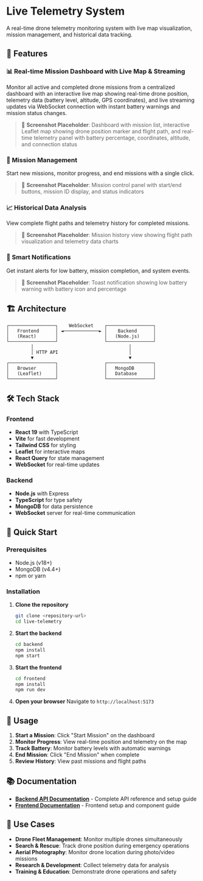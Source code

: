 # Live Telemetry System

A real-time drone telemetry monitoring system with live map visualization, mission management, and historical data tracking.

## 🚀 Features

### 📊 Real-time Mission Dashboard with Live Map & Streaming

Monitor all active and completed drone missions from a centralized dashboard with an interactive live map showing real-time drone position, telemetry data (battery level, altitude, GPS coordinates), and live streaming updates via WebSocket connection with instant battery warnings and mission status changes.

> 📸 **Screenshot Placeholder**: Dashboard with mission list, interactive Leaflet map showing drone position marker and flight path, and real-time telemetry panel with battery percentage, coordinates, altitude, and connection status

### 🎯 Mission Management

Start new missions, monitor progress, and end missions with a single click.

> 📸 **Screenshot Placeholder**: Mission control panel with start/end buttons, mission ID display, and status indicators

### 📈 Historical Data Analysis

View complete flight paths and telemetry history for completed missions.

> 📸 **Screenshot Placeholder**: Mission history view showing flight path visualization and telemetry data charts

### 🔔 Smart Notifications

Get instant alerts for low battery, mission completion, and system events.

> 📸 **Screenshot Placeholder**: Toast notification showing low battery warning with battery icon and percentage

## 🏗️ Architecture

```
┌─────────────────┐    WebSocket    ┌─────────────────┐
│   Frontend      │ ◄─────────────► │    Backend      │
│   (React)       │                 │   (Node.js)     │
└─────────────────┘                 └─────────────────┘
         │                                   │
         │ HTTP API                          │
         ▼                                   ▼
┌─────────────────┐                 ┌─────────────────┐
│   Browser       │                 │   MongoDB       │
│   (Leaflet)     │                 │   Database      │
└─────────────────┘                 └─────────────────┘
```

## 🛠️ Tech Stack

### Frontend

- **React 19** with TypeScript
- **Vite** for fast development
- **Tailwind CSS** for styling
- **Leaflet** for interactive maps
- **React Query** for state management
- **WebSocket** for real-time updates

### Backend

- **Node.js** with Express
- **TypeScript** for type safety
- **MongoDB** for data persistence
- **WebSocket** server for real-time communication

## 🚀 Quick Start

### Prerequisites

- Node.js (v18+)
- MongoDB (v4.4+)
- npm or yarn

### Installation

1. **Clone the repository**

   ```bash
   git clone <repository-url>
   cd live-telemetry
   ```

2. **Start the backend**

   ```bash
   cd backend
   npm install
   npm start
   ```

3. **Start the frontend**

   ```bash
   cd frontend
   npm install
   npm run dev
   ```

4. **Open your browser**
   Navigate to `http://localhost:5173`

## 📱 Usage

1. **Start a Mission**: Click "Start Mission" on the dashboard
2. **Monitor Progress**: View real-time position and telemetry on the map
3. **Track Battery**: Monitor battery levels with automatic warnings
4. **End Mission**: Click "End Mission" when complete
5. **Review History**: View past missions and flight paths

## 📚 Documentation

- **[Backend API Documentation](backend/README.md)** - Complete API reference and setup guide
- **[Frontend Documentation](frontend/README.md)** - Frontend setup and component guide

## 🎯 Use Cases

- **Drone Fleet Management**: Monitor multiple drones simultaneously
- **Search & Rescue**: Track drone position during emergency operations
- **Aerial Photography**: Monitor drone location during photo/video missions
- **Research & Development**: Collect telemetry data for analysis
- **Training & Education**: Demonstrate drone operations and safety

#
